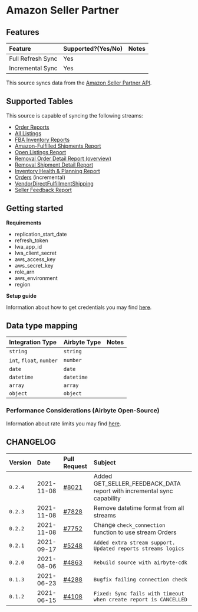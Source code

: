 # Amazon Seller Partner

## Features

| Feature | Supported?\(Yes/No\) | Notes |
| :--- | :--- | :--- |
| Full Refresh Sync | Yes |  |
| Incremental Sync | Yes |  |

This source syncs data from the [Amazon Seller Partner API](https://github.com/amzn/selling-partner-api-docs/blob/main/guides/en-US/developer-guide/SellingPartnerApiDeveloperGuide.md).

## Supported Tables

This source is capable of syncing the following streams:

* [Order Reports](https://sellercentral.amazon.com/gp/help/help.html?itemID=201648780)
* [All Listings](https://github.com/amzn/selling-partner-api-docs/blob/main/references/reports-api/reporttype-values.md#inventory-reports)
* [FBA Inventory Reports](https://sellercentral.amazon.com/gp/help/200740930)
* [Amazon-Fulfilled Shipments Report](https://sellercentral.amazon.com/gp/help/help.html?itemID=200453120)
* [Open Listings Report](https://github.com/amzn/selling-partner-api-docs/blob/main/references/reports-api/reporttype-values.md#inventory-reports)
* [Removal Order Detail Report (overview)](https://sellercentral.amazon.com/gp/help/help.html?itemID=200989110)
* [Removal Shipment Detail Report](https://sellercentral.amazon.com/gp/help/help.html?itemID=200989100)
* [Inventory Health & Planning Report](https://github.com/amzn/selling-partner-api-docs/blob/main/references/reports-api/reporttype-values.md#vendor-retail-analytics-reports)
* [Orders](https://github.com/amzn/selling-partner-api-docs/blob/main/references/orders-api/ordersV0.md) \(incremental\)
* [VendorDirectFulfillmentShipping](https://github.com/amzn/selling-partner-api-docs/blob/main/references/vendor-direct-fulfillment-shipping-api/vendorDirectFulfillmentShippingV1.md)
* [Seller Feedback Report](https://github.com/amzn/selling-partner-api-docs/blob/main/references/reports-api/reporttype-values.md#performance-reports)

## Getting started

**Requirements**

* replication\_start\_date
* refresh\_token
* lwa\_app\_id
* lwa\_client\_secret
* aws\_access\_key
* aws\_secret\_key
* role\_arn
* aws\_environment
* region

**Setup guide**

Information about how to get credentials you may find [here](https://github.com/amzn/selling-partner-api-docs/blob/main/guides/en-US/developer-guide/SellingPartnerApiDeveloperGuide.md).

## Data type mapping

| Integration Type | Airbyte Type | Notes |
| :--- | :--- | :--- |
| `string` | `string` |  |
| `int`, `float`, `number` | `number` |  |
| `date` | `date` |  |
| `datetime` | `datetime` |  |
| `array` | `array` |  |
| `object` | `object` |  |

### Performance Considerations (Airbyte Open-Source)

Information about rate limits you may find [here](https://github.com/amzn/selling-partner-api-docs/blob/main/guides/en-US/usage-plans-rate-limits/Usage-Plans-and-Rate-Limits.md).


## CHANGELOG

| Version | Date | Pull Request | Subject |
| :--- | :--- | :--- | :--- |
| `0.2.4` | 2021-11-08 | [\#8021](https://github.com/airbytehq/airbyte/pull/8021) | Added GET_SELLER_FEEDBACK_DATA report with incremental sync capability |
| `0.2.3` | 2021-11-08 | [\#7828](https://github.com/airbytehq/airbyte/pull/7828) | Remove datetime format from all streams |
| `0.2.2` | 2021-11-08 | [\#7752](https://github.com/airbytehq/airbyte/pull/7752) | Change `check_connection` function to use stream Orders |
| `0.2.1` | 2021-09-17 | [\#5248](https://github.com/airbytehq/airbyte/pull/5248) | `Added extra stream support. Updated reports streams logics` |
| `0.2.0` | 2021-08-06 | [\#4863](https://github.com/airbytehq/airbyte/pull/4863) | `Rebuild source with airbyte-cdk` |
| `0.1.3` | 2021-06-23 | [\#4288](https://github.com/airbytehq/airbyte/pull/4288) | `Bugfix failing connection check` |
| `0.1.2` | 2021-06-15 | [\#4108](https://github.com/airbytehq/airbyte/pull/4108) | `Fixed: Sync fails with timeout when create report is CANCELLED` |

